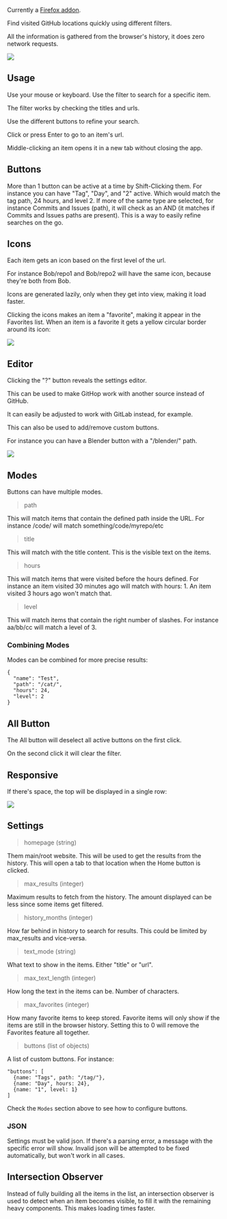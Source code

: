 Currently a [Firefox addon](https://addons.mozilla.org/en-US/firefox/addon/githop/).

Find visited GitHub locations quickly using different filters.

All the information is gathered from the browser's history, it does zero network requests.

![](https://i.imgur.com/3PHqOaG.jpg)

## Usage

Use your mouse or keyboard. Use the filter to search for a specific item.

The filter works by checking the titles and urls.

Use the different buttons to refine your search.

Click or press Enter to go to an item's url.

Middle-clicking an item opens it in a new tab without closing the app.

## Buttons

More than 1 button can be active at a time by Shift-Clicking them.
For instance you can have "Tag", "Day", and "2" active.
Which would match the tag path, 24 hours, and level 2.
If more of the same type are selected, for instance Commits and Issues (path),
it will check as an AND (it matches if Commits and Issues paths are present).
This is a way to easily refine searches on the go.

## Icons

Each item gets an icon based on the first level of the url.

For instance Bob/repo1 and Bob/repo2 will have the same icon,
because they're both from Bob.

Icons are generated lazily, only when they get into view,
making it load faster.

Clicking the icons makes an item a "favorite", making it appear in the Favorites list. When an item is a favorite it gets a yellow circular border around its icon:

![](https://i.imgur.com/OQnZUAQ.jpg)

## Editor

Clicking the "?" button reveals the settings editor.

This can be used to make GitHop work with another source instead of GitHub.

It can easily be adjusted to work with GitLab instead, for example.

This can also be used to add/remove custom buttons.

For instance you can have a Blender button with a "/blender/" path.

![](https://i.imgur.com/zcPdb5b.jpg)

## Modes

Buttons can have multiple modes.

>path

This will match items that contain the defined path inside the URL.
For instance /code/ will match something/code/myrepo/etc

>title

This will match with the title content.
This is the visible text on the items.

>hours

This will match items that were visited before the hours defined.
For instance an item visited 30 minutes ago will match with hours: 1.
An item visited 3 hours ago won't match that.

>level

This will match items that contain the right number of slashes.
For instance aa/bb/cc will match a level of 3.

### Combining Modes

Modes can be combined for more precise results:

```
{
  "name": "Test",
  "path": "/cat/",
  "hours": 24,
  "level": 2
}
```

## All Button

The All button will deselect all active buttons on the first click.

On the second click it will clear the filter.

## Responsive

If there's space, the top will be displayed in a single row:

![](https://i.imgur.com/8ldaRZS.jpg)

## Settings

>homepage (string)

Them main/root website. This will be used to get the results from the history. This will open a tab to that location when the Home button is clicked.

>max_results (integer)

Maximum results to fetch from the history. The amount displayed can be less since some items get filtered.

>history_months (integer)

How far behind in history to search for results. This could be limited by max_results and vice-versa.

>text_mode (string)

What text to show in the items. Either "title" or "url".

>max_text_length (integer)

How long the text in the items can be. Number of characters.

>max_favorites (integer)

How many favorite items to keep stored.
Favorite items will only show if the items are still in the browser history.
Setting this to 0 will remove the Favorites feature all together.

>buttons (list of objects)

A list of custom buttons. For instance:

```
"buttons": [
  {name: "Tags", path: "/tag/"},
  {name: "Day", hours: 24},
  {name: "1", level: 1}
]
```

Check the `Modes` section above to see how to configure buttons.

### JSON

Settings must be valid json. 
If there's a parsing error, a message with the specific error will show.
Invalid json will be attempted to be fixed automatically, but won't work in all cases.

## Intersection Observer

Instead of fully building all the items in the list, an intersection observer is used
to detect when an item becomes visible, to fill it with the remaining heavy components.
This makes loading times faster.